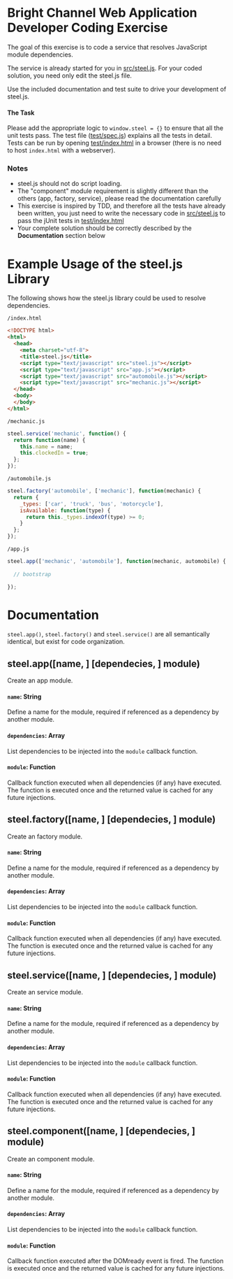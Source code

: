 # Bright Channel Web Application Developer Coding Exercise
The goal of this exercise is to code a service that resolves JavaScript module dependencies.

The service is already started for you in [src/steel.js](src/steel.js). For your coded solution, you need only edit the steel.js file. 

Use the included documentation and test suite to drive your development of steel.js.

#### The Task
Please add the appropriate logic to `window.steel = {}` to ensure that all the unit tests pass. The test file ([test/spec.js](test/spec.js)) explains all the tests in detail. Tests can be run by opening [test/index.html](test/index.html) in a browser (there is no need to host `index.html` with a webserver).

### Notes

- steel.js should not do script loading.
- The "component" module requirement is slightly different than the others (app, factory, service), please read the documentation carefully
- This exercise is inspired by TDD, and therefore all the tests have already been written, you just need to write the necessary code in [src/steel.js](src/steel.js) to pass the jUnit tests in [test/index.html](test/index.html)
- Your complete solution should be correctly described by the **Documentation** section below


# Example Usage of the steel.js Library

The following shows how the steel.js library could be used to resolve dependencies.

`/index.html`
```html
<!DOCTYPE html>
<html>
  <head>
    <meta charset="utf-8">
    <title>steel.js</title>
    <script type="text/javascript" src="steel.js"></script>
    <script type="text/javascript" src="app.js"></script>
    <script type="text/javascript" src="automobile.js"></script>
    <script type="text/javascript" src="mechanic.js"></script>
  </head>
  <body>
  </body>
</html>
```

`/mechanic.js`
```js
steel.service('mechanic', function() {
  return function(name) {
    this.name = name;
    this.clockedIn = true;
  };
});
```

`/automobile.js`
```js
steel.factory('automobile', ['mechanic'], function(mechanic) {
  return {
    _types: ['car', 'truck', 'bus', 'motorcycle'],
    isAvailable: function(type) {
      return this._types.indexOf(type) >= 0;
    }
  };
});
```

`/app.js`
```js
steel.app(['mechanic', 'automobile'], function(mechanic, automobile) {
  
  // bootstrap

});
```


# Documentation

`steel.app()`, `steel.factory()` and `steel.service()` are all semantically identical, but exist for code organization.

## steel.app([name, ] [dependecies, ] module)

Create an app module.

#### `name`: String
Define a name for the module, required if referenced as a dependency by another module.

#### `dependencies`: Array
List dependencies to be injected into the `module` callback function.

#### `module`: Function
Callback function executed when all dependencies (if any) have executed. The function is executed once and the returned value is cached for any future injections.

## steel.factory([name, ] [dependecies, ] module)

Create an factory module. 

#### `name`: String
Define a name for the module, required if referenced as a dependency by another module.

#### `dependencies`: Array
List dependencies to be injected into the `module` callback function.

#### `module`: Function
Callback function executed when all dependencies (if any) have executed. The function is executed once and the returned value is cached for any future injections.

## steel.service([name, ] [dependecies, ] module)

Create an service module. 

#### `name`: String
Define a name for the module, required if referenced as a dependency by another module.

#### `dependencies`: Array
List dependencies to be injected into the `module` callback function.

#### `module`: Function
Callback function executed when all dependencies (if any) have executed. The function is executed once and the returned value is cached for any future injections.

## steel.component([name, ] [dependecies, ] module)

Create an component module.

#### `name`: String
Define a name for the module, required if referenced as a dependency by another module.

#### `dependencies`: Array
List dependencies to be injected into the `module` callback function.

#### `module`: Function
Callback function executed after the DOMready event is fired. The function is executed once and the returned value is cached for any future injections.
